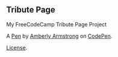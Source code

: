 Tribute Page
------------
My FreeCodeCamp Tribute Page Project

A [Pen](https://codepen.io/armstrongamberly/pen/zpaNwR) by [Amberly Armstrong](https://codepen.io/armstrongamberly) on [CodePen](https://codepen.io).

[License](https://codepen.io/armstrongamberly/pen/zpaNwR/license).